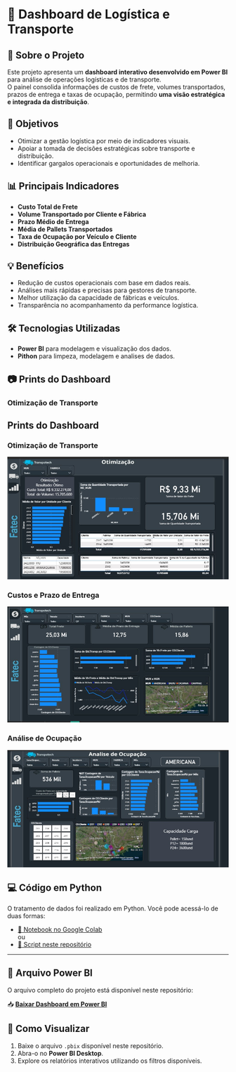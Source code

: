 # 🚚 Dashboard de Logística e Transporte  

## 📌 Sobre o Projeto  
Este projeto apresenta um **dashboard interativo desenvolvido em Power BI** para análise de operações logísticas e de transporte.  
O painel consolida informações de custos de frete, volumes transportados, prazos de entrega e taxas de ocupação, permitindo **uma visão estratégica e integrada da distribuição**.  

## 🎯 Objetivos  
- Otimizar a gestão logística por meio de indicadores visuais.  
- Apoiar a tomada de decisões estratégicas sobre transporte e distribuição.  
- Identificar gargalos operacionais e oportunidades de melhoria.  

## 📊 Principais Indicadores  
- **Custo Total de Frete**  
- **Volume Transportado por Cliente e Fábrica**  
- **Prazo Médio de Entrega**  
- **Média de Pallets Transportados**  
- **Taxa de Ocupação por Veículo e Cliente**  
- **Distribuição Geográfica das Entregas**  

## 💡 Benefícios  
- Redução de custos operacionais com base em dados reais.  
- Análises mais rápidas e precisas para gestores de transporte.  
- Melhor utilização da capacidade de fábricas e veículos.  
- Transparência no acompanhamento da performance logística.  

## 🛠️ Tecnologias Utilizadas  
- **Power BI** para modelagem e visualização dos dados.  
- **Pithon**  para limpeza, modelagem e analises de dados.  

## 📷 Prints do Dashboard  
### Otimização de Transporte  
## Prints do Dashboard

### Otimização de Transporte
![image alt](https://github.com/Leonardowso/Portfolio_power_bi/blob/0c3f06f4b5c713e3712770977caa0ed6ad5e9adb/dash%20cervejaria%203.jpg)

### Custos e Prazo de Entrega
![image alt](https://github.com/Leonardowso/Portfolio_power_bi/blob/0c3f06f4b5c713e3712770977caa0ed6ad5e9adb/dash%20cervejaria%201.jpg)

### Análise de Ocupação
![image alt](https://github.com/Leonardowso/Portfolio_power_bi/blob/0c3f06f4b5c713e3712770977caa0ed6ad5e9adb/dash%20cervejaria.jpg)

## 💻 Código em Python  
O tratamento de dados foi realizado em Python. Você pode acessá-lo de duas formas:  

- [📓 Notebook no Google Colab](https://colab.research.google.com/drive/1ZkoDJb5NU3GrjpKLk0dVDyM30KahotHu?usp=sharing)  
ou  
- [📜 Script neste repositório](./codigo/tratamento_dados.py)   

---
## 📂 Arquivo Power BI  
O arquivo completo do projeto está disponível neste repositório:  

📥 **[Baixar Dashboard em Power BI](./DASHBOARD_TRANSPOTECH_FEIRA_SOLUÇÕES_17_06_2025.pbix)**  

## 🚀 Como Visualizar  
1. Baixe o arquivo `.pbix` disponível neste repositório.  
2. Abra-o no **Power BI Desktop**.  
3. Explore os relatórios interativos utilizando os filtros disponíveis.  
